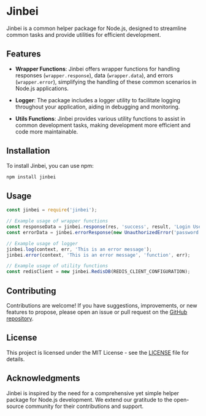 # Jinbei

Jinbei is a common helper package for Node.js, designed to streamline common tasks and provide utilities for efficient development.

## Features

- **Wrapper Functions**: Jinbei offers wrapper functions for handling responses (`wrapper.response`), data (`wrapper.data`), and errors (`wrapper.error`), simplifying the handling of these common scenarios in Node.js applications.

- **Logger**: The package includes a logger utility to facilitate logging throughout your application, aiding in debugging and monitoring.

- **Utils Functions**: Jinbei provides various utility functions to assist in common development tasks, making development more efficient and code more maintainable.

## Installation

To install Jinbei, you can use npm:

```bash
npm install jinbei
```

## Usage

```javascript
const jinbei = require('jinbei');

// Example usage of wrapper functions
const responseData = jinbei.response(res, 'success', result, 'Login User', http.OK);;
const errorData = jinbei.errorResponse(new UnauthorizedError('password invalid!'));

// Example usage of logger
jinbei.log(context, err, 'This is an error message');
jinbei.error(context, 'This is an error message', 'function', err);

// Example usage of utility functions
const redisClient = new jinbei.RedisDB(REDIS_CLIENT_CONFIGURATION);
```

## Contributing

Contributions are welcome! If you have suggestions, improvements, or new features to propose, please open an issue or pull request on the [GitHub repository](https://github.com/farid-alfernass/jinbei).

## License

This project is licensed under the MIT License - see the [LICENSE](LICENSE) file for details.

## Acknowledgments

Jinbei is inspired by the need for a comprehensive yet simple helper package for Node.js development. We extend our gratitude to the open-source community for their contributions and support.